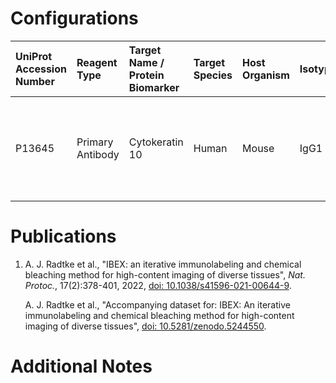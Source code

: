 # Configurations

| UniProt Accession Number   | Reagent Type     | Target Name / Protein Biomarker   | Target Species   | Host Organism   | Isotype   | Clonality   | Vendor            | Catalog Number   | Conjugate   | RRID       | Availability   | Method           | Tissue Preservation               | Target Tissue   | Tissue State   | Detergent         | Antigen Retrieval Conditions   | Dye Inactivation Conditions                                            | Recommend   | Agree                                    | Disagree   | Contributor         | Notes   |
|:---------------------------|:-----------------|:----------------------------------|:-----------------|:----------------|:----------|:------------|:------------------|:-----------------|:------------|:-----------|:---------------|:-----------------|:----------------------------------|:----------------|:---------------|:------------------|:-------------------------------|:-----------------------------------------------------------------------|:------------|:-----------------------------------------|:-----------|:--------------------|:--------|
| P13645                     | Primary Antibody | Cytokeratin 10                    | Human            | Mouse           | IgG1      | DE-K10      | Novus Biologicals | NBP2-54402AF488  | AF488       | AB_2892746 | Stock          | IBEX2D Automated | 1:4 Cytofix/Cytoperm Fixed Frozen | Skin            | NA             | 0.3% Triton-X-100 | NA                             | 0.5 mg/ml LiBH4 10 minutes continuous exchange with automated protocol | Yes         | 0000-0002-5187-810X [[1](#publications)] | NA         | 0000-0002-5187-810X |         |

# Publications

<a name="publications"></a>
1. A. J. Radtke et al., "IBEX: an iterative immunolabeling and chemical bleaching
 method for high-content imaging of diverse tissues", *Nat. Protoc.*, 17(2):378-401, 2022, [doi: 10.1038/s41596-021-00644-9](https://doi.org/10.1038/s41596-021-00644-9).

    A. J. Radtke et al., "Accompanying dataset for: IBEX: An iterative immunolabeling and chemical bleaching method for high-content imaging of diverse tissues", [doi: 10.5281/zenodo.5244550](https://doi.org/10.5281/zenodo.5244551).


# Additional Notes

<a name="notes"></a>

